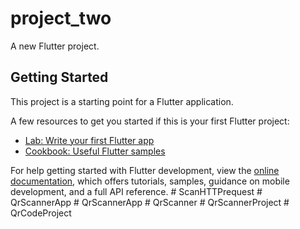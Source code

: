 # project_two

A new Flutter project.

## Getting Started

This project is a starting point for a Flutter application.

A few resources to get you started if this is your first Flutter project:

- [Lab: Write your first Flutter app](https://docs.flutter.dev/get-started/codelab)
- [Cookbook: Useful Flutter samples](https://docs.flutter.dev/cookbook)

For help getting started with Flutter development, view the
[online documentation](https://docs.flutter.dev/), which offers tutorials,
samples, guidance on mobile development, and a full API reference.
#   S c a n H T T P r e q u e s t  
 #   Q r S c a n n e r A p p  
 #   Q r S c a n n e r A p p  
 #   Q r S c a n n e r  
 #   Q r S c a n n e r P r o j e c t  
 #   Q r C o d e P r o j e c t  
 